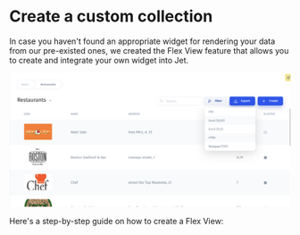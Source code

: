 # Create a custom collection

In case you haven't found an appropriate widget for rendering your data from our pre-existed ones, we created the Flex View feature that allows you to create and integrate your own widget into Jet.

![](../../.gitbook/assets/image%20%28105%29.png)

Here's a step-by-step guide on how to create a Flex View:

